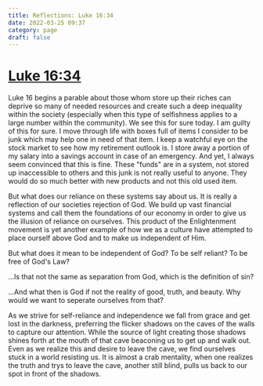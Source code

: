 ```yaml
---
title: Reflections: Luke 16:34
date: 2022-03-25 09:37
category: page
draft: false
---
```


# [Luke 16:34](http://www.drbo.org/cgi-bin/d?b=drl&bk=49&ch=12&l=16-#x)

Luke 16 begins a parable about those whom store up their riches can deprive so
many of needed resources and create such a deep inequality within the society
(especially when this type of selfishness applies to a large number within the
community). We see this for sure today. I am guilty of this for sure. I move
through life with boxes full of items I consider to be junk which may help one
in need of that item. I keep a watchful eye on the stock market to see how my
retirement outlook is. I store away a portion of my salary into a savings
account in case of an emergency. And yet,
I always seem convinced that this is fine. These "funds" are in a system,
not stored up inaccessible to others and this junk is not really useful to
anyone. They would do so much better with new products and not this old
used item.

But what does our reliance on these systems say about us. It is really
a reflection of our societies rejection of God. We build up vast
financial systems and call them the foundations of our economy in order
to give us the illusion of reliance on ourselves. This product of the 
Enlightenment movement is yet another example of how we as a culture 
have attempted to place ourself above God and to make us independent of Him. 

But what does it mean to be independent of God? To be self reliant? To
be free of God's Law?

...Is that not the same as separation from God, which is the definition of sin?

...And what then is God if not the reality of good, truth, and beauty. Why would we 
want to seperate ourselves from that?

As we strive for self-reliance and independence we fall from grace and get 
lost in the darkness, preferring the flicker shadows on the caves of the walls
to capture our attention. While the source of light creating those shadows
shines forth at the mouth of that cave beaconing us to get up and walk out.
Even as we realize this and desire to leave the cave, we find ourselves stuck
in a world resisting us. It is almost a crab mentality, when one realizes the 
truth and trys to leave the cave, another still blind, pulls us back to our
spot in front of the shadows.
